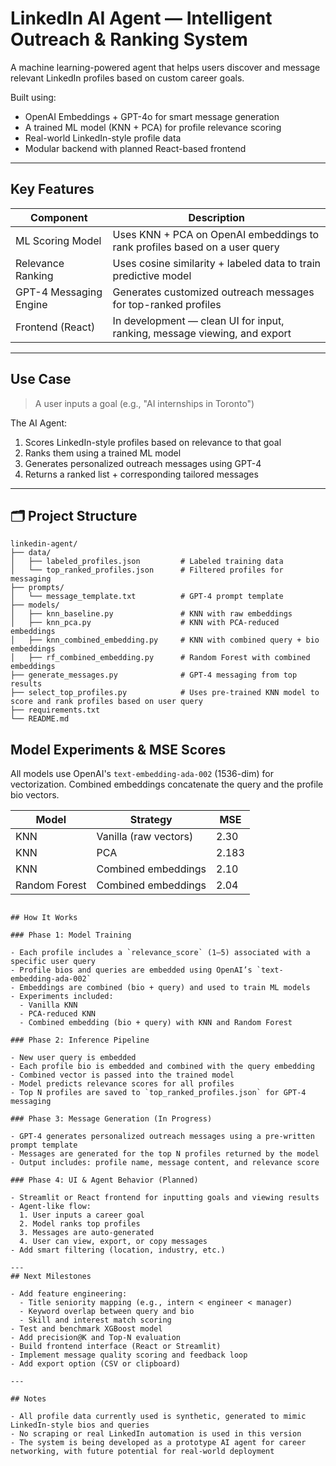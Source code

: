 #  LinkedIn AI Agent — Intelligent Outreach & Ranking System

A machine learning-powered agent that helps users discover and message relevant LinkedIn profiles based on custom career goals.

Built using:
- OpenAI Embeddings + GPT-4o for smart message generation
- A trained ML model (KNN + PCA) for profile relevance scoring
- Real-world LinkedIn-style profile data
- Modular backend with planned React-based frontend

---

##  Key Features

| Component                | Description                                                                 |
|--------------------------|-----------------------------------------------------------------------------|
|  ML Scoring Model       | Uses KNN + PCA on OpenAI embeddings to rank profiles based on a user query |
|  Relevance Ranking     | Uses cosine similarity + labeled data to train predictive model             |
|  GPT-4 Messaging Engine | Generates customized outreach messages for top-ranked profiles             |
|  Frontend (React)       | In development — clean UI for input, ranking, message viewing, and export   |

---

##  Use Case

> A user inputs a goal (e.g., "AI internships in Toronto")

The AI Agent:
1. Scores LinkedIn-style profiles based on relevance to that goal
2. Ranks them using a trained ML model
3. Generates personalized outreach messages using GPT-4
4. Returns a ranked list + corresponding tailored messages

---

## 🗂️ Project Structure
```
linkedin-agent/
├── data/
│   ├── labeled_profiles.json         # Labeled training data
│   └── top_ranked_profiles.json      # Filtered profiles for messaging
├── prompts/
│   └── message_template.txt          # GPT-4 prompt template
├── models/
│   ├── knn_baseline.py               # KNN with raw embeddings
│   ├── knn_pca.py                    # KNN with PCA-reduced embeddings
│   ├── knn_combined_embedding.py     # KNN with combined query + bio embeddings
│   ├── rf_combined_embedding.py      # Random Forest with combined embeddings
├── generate_messages.py              # GPT-4 messaging from top results
├── select_top_profiles.py            # Uses pre-trained KNN model to score and rank profiles based on user query
├── requirements.txt
└── README.md
```


## Model Experiments & MSE Scores

All models use OpenAI's `text-embedding-ada-002` (1536-dim) for vectorization. Combined embeddings concatenate the query and the profile bio vectors.

| Model           | Strategy               | MSE   |
|----------------|------------------------|-------|
| KNN            | Vanilla (raw vectors)  | 2.30  |
| KNN            | PCA                    | 2.183 |
| KNN            | Combined embeddings    | 2.10  |
| Random Forest  | Combined embeddings    | 2.04  |

```

## How It Works

### Phase 1: Model Training

- Each profile includes a `relevance_score` (1–5) associated with a specific user query
- Profile bios and queries are embedded using OpenAI’s `text-embedding-ada-002`
- Embeddings are combined (bio + query) and used to train ML models
- Experiments included:
  - Vanilla KNN
  - PCA-reduced KNN
  - Combined embedding (bio + query) with KNN and Random Forest

### Phase 2: Inference Pipeline

- New user query is embedded
- Each profile bio is embedded and combined with the query embedding
- Combined vector is passed into the trained model
- Model predicts relevance scores for all profiles
- Top N profiles are saved to `top_ranked_profiles.json` for GPT-4 messaging

### Phase 3: Message Generation (In Progress)

- GPT-4 generates personalized outreach messages using a pre-written prompt template
- Messages are generated for the top N profiles returned by the model
- Output includes: profile name, message content, and relevance score

### Phase 4: UI & Agent Behavior (Planned)

- Streamlit or React frontend for inputting goals and viewing results
- Agent-like flow:
  1. User inputs a career goal
  2. Model ranks top profiles
  3. Messages are auto-generated
  4. User can view, export, or copy messages
- Add smart filtering (location, industry, etc.)

---
## Next Milestones

- Add feature engineering:
  - Title seniority mapping (e.g., intern < engineer < manager)
  - Keyword overlap between query and bio
  - Skill and interest match scoring
- Test and benchmark XGBoost model
- Add precision@K and Top-N evaluation
- Build frontend interface (React or Streamlit)
- Implement message quality scoring and feedback loop
- Add export option (CSV or clipboard)

---

## Notes

- All profile data currently used is synthetic, generated to mimic LinkedIn-style bios and queries
- No scraping or real LinkedIn automation is used in this version
- The system is being developed as a prototype AI agent for career networking, with future potential for real-world deployment